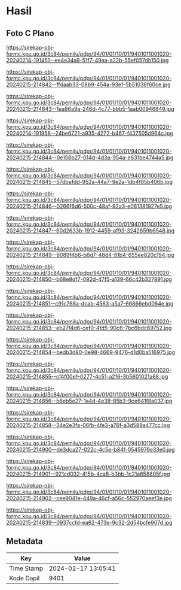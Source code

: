 # Hasil

## Foto C Plano

https://sirekap-obj-formc.kpu.go.id/3c84/pemilu/pdpr/94/01/01/10/01/9401011001020-20240214-191451--ee4e34a8-51f7-49aa-a22b-55ef057db150.jpg

https://sirekap-obj-formc.kpu.go.id/3c84/pemilu/pdpr/94/01/01/10/01/9401011001020-20240215-214842--ffdaab33-08b9-454a-93e1-5b51036f60ce.jpg

https://sirekap-obj-formc.kpu.go.id/3c84/pemilu/pdpr/94/01/01/10/01/9401011001020-20240215-214843--1ea86a9a-248d-4c77-bbb5-1aab00946849.jpg

https://sirekap-obj-formc.kpu.go.id/3c84/pemilu/pdpr/94/01/01/10/01/9401011001020-20240214-191958--24be6721-a935-4272-b467-f437505d964c.jpg

https://sirekap-obj-formc.kpu.go.id/3c84/pemilu/pdpr/94/01/01/10/01/9401011001020-20240215-214844--0e158b27-014d-4d3a-954a-e631be4744a5.jpg

https://sirekap-obj-formc.kpu.go.id/3c84/pemilu/pdpr/94/01/01/10/01/9401011001020-20240215-214845--57dbafdd-952a-44a7-9e2a-1db4f85b406b.jpg

https://sirekap-obj-formc.kpu.go.id/3c84/pemilu/pdpr/94/01/01/10/01/9401011001020-20240215-214846--0266f6d6-500c-48af-92a3-e061381927e5.jpg

https://sirekap-obj-formc.kpu.go.id/3c84/pemilu/pdpr/94/01/01/10/01/9401011001020-20240215-214847--60d2633b-1912-4459-af93-3242659b6548.jpg

https://sirekap-obj-formc.kpu.go.id/3c84/pemilu/pdpr/94/01/01/10/01/9401011001020-20240215-214849--6089f4b6-b6d7-48d4-81b4-655ee820c194.jpg

https://sirekap-obj-formc.kpu.go.id/3c84/pemilu/pdpr/94/01/01/10/01/9401011001020-20240215-214850--b68e8df7-092d-47f5-a139-66c42b327891.jpg

https://sirekap-obj-formc.kpu.go.id/3c84/pemilu/pdpr/94/01/01/10/01/9401011001020-20240215-214851--c91c768a-dcab-4563-a5a7-66866ebd064e.jpg

https://sirekap-obj-formc.kpu.go.id/3c84/pemilu/pdpr/94/01/01/10/01/9401011001020-20240215-214853--eb27f4d6-cef0-4fd5-90c6-7bc6bdc69752.jpg

https://sirekap-obj-formc.kpu.go.id/3c84/pemilu/pdpr/94/01/01/10/01/9401011001020-20240215-214854--bedb3d80-0e98-4669-9476-d1d0ba516975.jpg

https://sirekap-obj-formc.kpu.go.id/3c84/pemilu/pdpr/94/01/01/10/01/9401011001020-20240215-214855--cf4f00e1-0277-4c51-a216-3b5601021a68.jpg

https://sirekap-obj-formc.kpu.go.id/3c84/pemilu/pdpr/94/01/01/10/01/9401011001020-20240215-214856--b6eb5e27-1a4d-4e38-85b3-9ce641f8a037.jpg

https://sirekap-obj-formc.kpu.go.id/3c84/pemilu/pdpr/94/01/01/10/01/9401011001020-20240215-214858--34e2e3fa-06fb-4fe3-a76f-a3d589a477cc.jpg

https://sirekap-obj-formc.kpu.go.id/3c84/pemilu/pdpr/94/01/01/10/01/9401011001020-20240215-214900--de3dca27-022c-4c5e-b84f-0545976e33e0.jpg

https://sirekap-obj-formc.kpu.go.id/3c84/pemilu/pdpr/94/01/01/10/01/9401011001020-20240215-214901--921cd032-415b-4ca8-b3bb-1c21a658805f.jpg

https://sirekap-obj-formc.kpu.go.id/3c84/pemilu/pdpr/94/01/01/10/01/9401011001020-20240215-214902--cee9041e-449a-46cf-a56c-552970aeef3e.jpg

https://sirekap-obj-formc.kpu.go.id/3c84/pemilu/pdpr/94/01/01/10/01/9401011001020-20240215-214839--0937ccfd-ea62-473e-9c32-2d54bcfe907d.jpg


## Metadata

| Key        | Value               |
| ---------- | ------------------- |
| Time Stamp | 2024-02-17 13:05:41 |
| Kode Dapil | 9401                |



